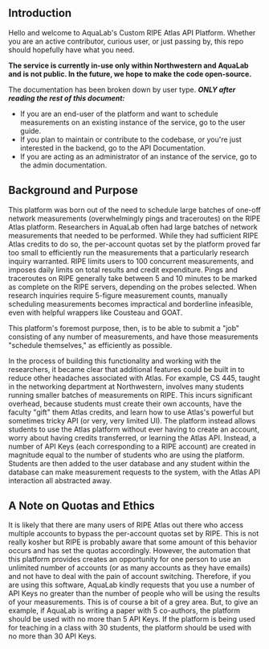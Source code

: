 ## Introduction

Hello and welcome to AquaLab's Custom RIPE Atlas API Platform. Whether you are an active contributor, curious user, or just passing by, this repo should hopefully have what you need.

**The service is currently in-use only within Northwestern and AquaLab and is not public. In the future, we hope to make the code open-source.**

The documentation has been broken down by user type. ***ONLY after reading the rest of this document:***
- If you are an end-user of the platform and want to schedule measurements on an existing instance of the service, go to the user guide.
- If you plan to maintain or contribute to the codebase, or you're just interested in the backend, go to the API Documentation.
- If you are acting as an administrator of an instance of the service, go to the admin documentation.
## Background and Purpose

This platform was born out of the need to schedule large batches of one-off network measurements (overwhelmingly pings and traceroutes) on the RIPE Atlas platform. Researchers in AquaLab often had large batches of network measurements that needed to be performed. While they had sufficient RIPE Atlas credits to do so, the per-account quotas set by the platform proved far too small to efficiently run the measurements that a particularly research inquiry warranted. RIPE limits users to 100 concurrent measurements, and imposes daily limits on total results and credit expenditure. Pings and traceroutes on RIPE generally take between 5 and 10 minutes to be marked as complete on the RIPE servers, depending on the probes selected. When research inquiries require 5-figure measurement counts, manually scheduling measurements becomes impractical and borderline infeasible, even with helpful wrappers like Cousteau and GOAT.

This platform's foremost purpose, then, is to be able to submit a "job" consisting of any number of measurements, and have those measurements "schedule themselves," as efficiently as possible.

In the process of building this functionality and working with the researchers, it became clear that additional features could be built in to reduce other headaches associated with Atlas. For example, CS 445, taught in the networking department at Northwestern, involves many students running smaller batches of measurements on RIPE. This incurs significant overhead, because students must create their own accounts, have the faculty "gift" them Atlas credits, and learn how to use Atlas's powerful but sometimes tricky API (or very, very limited UI). The platform instead allows students to use the Atlas platform without ever having to create an account, worry about having credits transferred, or learning the Atlas API. Instead, a number of API Keys (each corresponding to a RIPE account) are created in magnitude equal to the number of students who are using the platform. Students are then added to the user database and any student within the database can make measurement requests to the system, with the Atlas API interaction all abstracted away.

## A Note on Quotas and Ethics

It is likely that there are many users of RIPE Atlas out there who access multiple accounts to bypass the per-account quotas set by RIPE. This is not really kosher but RIPE is probably aware that some amount of this behavior occurs and has set the quotas accordingly. However, the automation that this platform provides creates an opportunity for one person to use an unlimited number of accounts (or as many accounts as they have emails) and not have to deal with the pain of account switching. Therefore, if you are using this software, AquaLab kindly requests that you use a number of API Keys no greater than the number of people who will be using the results of your measurements. This is of course a bit of a grey area. But, to give an example, if AquaLab is writing a paper with 5 co-authors, the platform should be used with no more than 5 API Keys. If the platform is being used for teaching in a class with 30 students, the platform should be used with no more than 30 API Keys.


